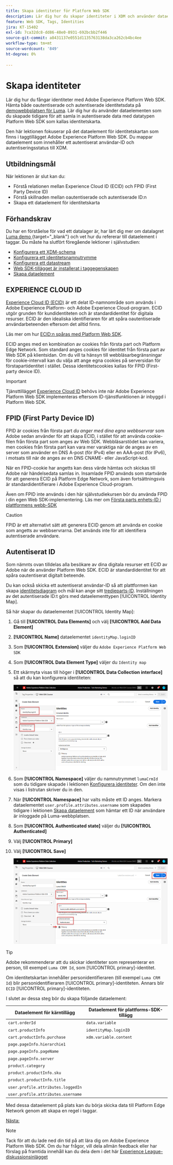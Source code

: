 ```yaml
---
title: Skapa identiteter för Platform Web SDK
description: Lär dig hur du skapar identiteter i XDM och använder dataelementet Identitetskarta för att hämta användar-ID:n. Den här lektionen ingår i självstudiekursen Implementera Adobe Experience Cloud med Web SDK.
feature: Web SDK, Tags, Identities
jira: KT-15402
exl-id: 7ca32dc8-dd86-48e0-8931-692bcbb2f446
source-git-commit: a8431137e0551d1135763138da3ca262cb4bc4ee
workflow-type: tm+mt
source-wordcount: '849'
ht-degree: 0%

---
```


# Skapa identiteter

Lär dig hur du fångar identiteter med Adobe Experience Platform Web SDK. Hämta både oautentiserade och autentiserade identitetsdata på [demowebbplatsen för Luma](https://luma.enablementadobe.com/content/luma/us/en.html). Lär dig hur du använder dataelementen som du skapade tidigare för att samla in autentiserade data med datatypen Platform Web SDK som kallas identitetskarta.

Den här lektionen fokuserar på det dataelement för identitetskartan som finns i taggtillägget Adobe Experience Platform Web SDK. Du mappar dataelement som innehåller ett autentiserat användar-ID och autentiseringsstatus till XDM.

## Utbildningsmål

När lektionen är slut kan du:

* Förstå relationen mellan Experience Cloud ID (ECID) och FPID (First Party Device ID)
* Förstå skillnaden mellan oautentiserade och autentiserade ID:n
* Skapa ett dataelement för identitetskarta

## Förhandskrav

Du har en förståelse för vad ett datalager är, har lärt dig mer om datalagret [Luma demo ](https://luma.enablementadobe.com/content/luma/us/en.html){target="_blank"} och vet hur du refererar till dataelement i taggar. Du måste ha slutfört föregående lektioner i självstudien:

* [Konfigurera ett XDM-schema](configure-schemas.md)
* [Konfigurera ett identitetsnamnutrymme](configure-identities.md)
* [Konfigurera ett datastream](configure-datastream.md)
* [Web SDK-tillägget är installerat i taggegenskapen](install-web-sdk.md)
* [Skapa dataelement](create-data-elements.md)


## EXPERIENCE CLOUD ID

[Experience Cloud ID (ECID)](https://experienceleague.adobe.com/en/docs/experience-platform/identity/features/ecid) är ett delat ID-namnområde som används i Adobe Experience Platform- och Adobe Experience Cloud-program. ECID utgör grunden för kundidentiteten och är standardidentitet för digitala resurser. ECID är den idealiska identifieraren för att spåra oautentiserade användarbeteenden eftersom det alltid finns.

<!-- FYI I commented this out because it was breaking the build - Jack
>[!TIP]
>
> When you use the Experience Platform Web SDK to set up Adobe applications on your digital properties, the ECID is generated at the Adobe Edge server level. As such, ECID is not viewable on the client-side network request payload. You can view the ECID by seeing the Preview tab of the network request, or by using the [Adobe Experience Platform Debugger Edge Trace](set-up-analytics.md#experience-cloud-id-validation).
>![View ECID](assets/validate-dev-console-ecid.png)
-->

Läs mer om hur [ECID:n spåras med Platform Web SDK](https://experienceleague.adobe.com/en/docs/experience-platform/edge/identity/overview).

ECID anges med en kombination av cookies från första part och Platform Edge Network. Som standard anges cookies för identitet från första part av Web SDK på klientsidan. Om du vill ta hänsyn till webbläsarbegränsningar för cookie-intervall kan du välja att ange egna cookies på serversidan för förstapartidentitet i stället. Dessa identitetscookies kallas för FPID (First-party device ID).

>[!IMPORTANT]
>
>Tjänsttillägget [Experience Cloud ID](https://exchange.adobe.com/apps/ec/100160/adobe-experience-cloud-id-launch-extension) behövs inte när Adobe Experience Platform Web SDK implementeras eftersom ID-tjänstfunktionen är inbyggd i Platform Web SDK.

## FPID (First Party Device ID)

FPID är cookies från första part _du anger med dina egna webbservrar_ som Adobe sedan använder för att skapa ECID, i stället för att använda cookie-filen från första part som anges av Web SDK. Webbläsarstödet kan variera, men cookies från första part kan vara mer varaktiga när de anges av en server som använder en DNS A-post (för IPv4) eller en AAA-post (för IPv6), i motsats till när de anges av en DNS CNAME- eller JavaScript-kod.

När en FPID-cookie har angetts kan dess värde hämtas och skickas till Adobe när händelsedata samlas in. Insamlade FPID används som startvärde för att generera ECID på Platform Edge Network, som även fortsättningsvis är standardidentifierare i Adobe Experience Cloud-program.

Även om FPID inte används i den här självstudiekursen bör du använda FPID i din egen Web SDK-implementering. Läs mer om [Första parts enhets-ID i plattformens webb-SDK](https://experienceleague.adobe.com/en/docs/experience-platform/edge/identity/first-party-device-ids)

>[!CAUTION]
>
> FPID är ett alternativt sätt att generera ECID genom att använda en cookie som angetts av webbservrarna. Det används inte för att identifiera autentiserade användare.

## Autentiserat ID

Som nämnts ovan tilldelas alla besökare av dina digitala resurser ett ECID av Adobe när de använder Platform Web SDK. ECID är standardidentitet för att spåra oautentiserat digitalt beteende.

Du kan också skicka ett autentiserat användar-ID så att plattformen kan skapa [identitetsdiagram](https://experienceleague.adobe.com/en/docs/platform-learn/tutorials/identities/understanding-identity-and-identity-graphs) och mål kan ange sitt [tredjeparts-ID](https://experienceleague.adobe.com/en/docs/target/using/audiences/visitor-profiles/3rd-party-id). Inställningen av det autentiserade ID:t görs med dataelementtypen [!UICONTROL Identity Map].

Så här skapar du dataelementet [!UICONTROL Identity Map]:

1. Gå till **[!UICONTROL Data Elements]** och välj **[!UICONTROL Add Data Element]**

1. **[!UICONTROL Name]** dataelementet `identityMap.loginID`

1. Som **[!UICONTROL Extension]** väljer du `Adobe Experience Platform Web SDK`

1. Som **[!UICONTROL Data Element Type]** väljer du `Identity map`

1. Ett skärmyta visas till höger i **[!UICONTROL Data Collection interface]** så att du kan konfigurera identiteten:

   ![Gränssnitt för datainsamling](assets/identity-identityMap-setup.png)

1. Som **[!UICONTROL Namespace]** väljer du namnutrymmet `lumaCrmId` som du tidigare skapade i lektionen [Konfigurera identiteter](configure-identities.md). Om den inte visas i listrutan skriver du in den.

1. När **[!UICONTROL Namespace]** har valts måste ett ID anges. Markera dataelementet `user.profile.attributes.username` som skapades tidigare i lektionen [Skapa dataelement](create-data-elements.md#create-data-elements-to-capture-the-data-layer) som hämtar ett ID när användare är inloggade på Luma-webbplatsen.

   <!--  >[!TIP]
    >
    >You can verify the **[!UICONTROL Luma CRM ID]** is collected in a data element on the web property by going to the [Luma Demo site](https://luma.enablementadobe.com/content/luma/us/en.html), logging in, [switching the tag environment](validate-with-debugger.md#use-the-experience-platform-debugger-to-map-to-your-tag-property) to your own, and typing `_satellite.getVar("user.profile.attributes.username")` in the web browser developer console.
    >
    >   ![Data Element  ID ](assets/identity-data-element-customer-id.png)
    -->

1. Som **[!UICONTROL Authenticated state]** väljer du **[!UICONTROL Authenticated]**
1. Välj **[!UICONTROL Primary]**

1. Välj **[!UICONTROL Save]**

   ![Gränssnitt för datainsamling](assets/identity-id-namespace.png)

>[!TIP]
>
> Adobe rekommenderar att du skickar identiteter som representerar en person, till exempel `Luma CRM Id`, som [!UICONTROL primary]-identitet.
>
> Om identitetskartan innehåller personidentifieraren (till exempel `Luma CRM Id`) blir personidentifieraren [!UICONTROL primary]-identiteten. Annars blir `ECID` [!UICONTROL primary]-identiteten.




<!--
1. Once the data element is configured in **[!UICONTROL Data Collection interface]**, it can be tested on the Luma web property like any other Data Element. Enter the following script in the browser developer console
   
   
   ```
   _satellite.getVar('identityMap.loginID')
   ```  

   ![Data Collection interface](assets/identity-consoleIdentityDataElement.png)
   
   >[!NOTE]
   >
   >ECID identifier will NOT populate in the Data Element, as this is configured already with Platform Web SDK.   
-->

I slutet av dessa steg bör du skapa följande dataelement:

| Dataelement för kärntillägg | Dataelement för plattforms-SDK-tillägg |
-----------------------------|-------------------------------
| `cart.orderId` | `data.variable` |
| `cart.productInfo` | `identityMap.loginID` |
| `cart.productInfo.purchase` | `xdm.variable.content` |
| `page.pageInfo.hierarchie1` | |
| `page.pageInfo.pageName` | |
| `page.pageInfo.server` | |
| `product.category` | |
| `product.productInfo.sku` | |
| `product.productInfo.title` | |
| `user.profile.attributes.loggedIn` | |
| `user.profile.attributes.username` | |

Med dessa dataelement på plats kan du börja skicka data till Platform Edge Network genom att skapa en regel i taggar.

[Nästa: ](create-tag-rule.md)

>[!NOTE]
>
>Tack för att du lade ned din tid på att lära dig om Adobe Experience Platform Web SDK. Om du har frågor, vill dela allmän feedback eller har förslag på framtida innehåll kan du dela dem i det här [Experience League-diskussionsinlägget](https://experienceleaguecommunities.adobe.com/t5/adobe-experience-platform-data/tutorial-discussion-implement-adobe-experience-cloud-with-web/td-p/444996)
